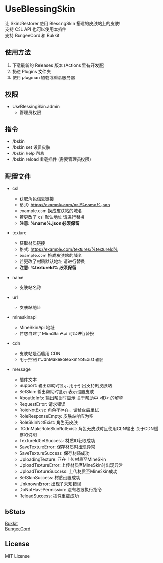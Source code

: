 # UseBlessingSkin
让 SkinsRestorer 使用 BlessingSkin 搭建的皮肤站上的皮肤!   
支持 CSL API 也可以使用本插件  
支持 BungeeCord 和 Bukkit

## 使用方法
 1. 下载最新的 Releases 版本 (Actions 里有开发版)
 2. 扔进 Plugins 文件夹
 3. 使用 plugman 加载或重启服务器

## 权限
 - UseBlessingSkin.admin
   - 管理员权限

## 指令
 - /bskin
 - /bskin set 设置皮肤
 - /bskin help 帮助
 - /bskin reload 重载插件 (需要管理员权限)

## 配置文件
 - csl
   - 获取角色信息链接
   - 格式: https://example.com/csl/%name%.json
   - example.com 换成皮肤站的域名
   - 若更改了 csl 默认地址 请进行替换
   - **注意: %name%.json 必须保留**
   
 - texture
   - 获取材质链接
   - 格式: https://example.com/textures/%textureId%
   - example.com 换成皮肤站的域名
   - 若更改了材质默认地址 请进行替换
   - **注意: %textureId% 必须保留**
  
 - name
   - 皮肤站名称
 
 - url
   - 皮肤站地址
   
 - mineskinapi
   - MineSkinApi 地址
   - 若您自建了 MineSkinApi 可以进行替换
 
 - cdn
   - 皮肤站是否启用 CDN
   - 用于控制 IfCdnMakeRoleSkinNotExist 输出
 
 - message
   - 插件文本
   - Support: 输出帮助时显示 用于引出支持的皮肤站
   - SetSkin: 输出帮助时显示 表示设置皮肤
   - AboutIdInfo: 输出帮助时显示 关于帮助中 \<ID\> 的解释
   - RequestError: 请求错误
   - RoleNotExist: 角色不存在，请检查后重试
   - RoleResponseEmpty: 皮肤站响应为空
   - RoleSkinNotExist: 角色无皮肤
   - IfCdnMakeRoleSkinNotExist: 角色无皮肤时且使用CDN输出 关于CDN缓存的说明
   - TextureIdGetSuccess: 材质ID获取成功
   - SaveTextureError: 保存材质时出现异常
   - SaveTextureSuccess: 保存材质成功
   - UploadingTexture: 正在上传材质至MineSkin
   - UploadTextureError: 上传材质至MineSkin时出现异常
   - UploadTextureSuccess: 上传材质至MineSkin成功
   - SetSkinSuccess: 材质设置成功
   - UnknownError: 出现了未知错误
   - DoNotHavePermission: 没有权限执行指令
   - ReloadSuccess: 插件重载成功
   
## bStats
[Bukkit](https://bstats.org/plugin/bukkit/UseBlessingSkin/7957)  
[BungeeCord](https://bstats.org/plugin/bungeecord/UseBlessingSkin/7959)  

## License
MIT License